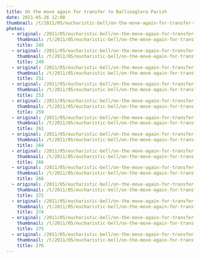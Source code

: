 ```yaml
---
title: On the move again for transfer to Ballinaglera Parish
date: 2011-05-26 12:00
thumbnail: /t/2011/05/eucharistic-bell/on-the-move-again-for-transfer-to-ballinaglera-parish/245.jpg
photos:
  - original: /2011/05/eucharistic-bell/on-the-move-again-for-transfer-to-ballinaglera-parish/245.jpg
    thumbnail: /t/2011/05/eucharistic-bell/on-the-move-again-for-transfer-to-ballinaglera-parish/245.jpg
    title: 245
  - original: /2011/05/eucharistic-bell/on-the-move-again-for-transfer-to-ballinaglera-parish/249.jpg
    thumbnail: /t/2011/05/eucharistic-bell/on-the-move-again-for-transfer-to-ballinaglera-parish/249.jpg
    title: 249
  - original: /2011/05/eucharistic-bell/on-the-move-again-for-transfer-to-ballinaglera-parish/251.jpg
    thumbnail: /t/2011/05/eucharistic-bell/on-the-move-again-for-transfer-to-ballinaglera-parish/251.jpg
    title: 251
  - original: /2011/05/eucharistic-bell/on-the-move-again-for-transfer-to-ballinaglera-parish/253.jpg
    thumbnail: /t/2011/05/eucharistic-bell/on-the-move-again-for-transfer-to-ballinaglera-parish/253.jpg
    title: 253
  - original: /2011/05/eucharistic-bell/on-the-move-again-for-transfer-to-ballinaglera-parish/259.jpg
    thumbnail: /t/2011/05/eucharistic-bell/on-the-move-again-for-transfer-to-ballinaglera-parish/259.jpg
    title: 259
  - original: /2011/05/eucharistic-bell/on-the-move-again-for-transfer-to-ballinaglera-parish/261.jpg
    thumbnail: /t/2011/05/eucharistic-bell/on-the-move-again-for-transfer-to-ballinaglera-parish/261.jpg
    title: 261
  - original: /2011/05/eucharistic-bell/on-the-move-again-for-transfer-to-ballinaglera-parish/264.jpg
    thumbnail: /t/2011/05/eucharistic-bell/on-the-move-again-for-transfer-to-ballinaglera-parish/264.jpg
    title: 264
  - original: /2011/05/eucharistic-bell/on-the-move-again-for-transfer-to-ballinaglera-parish/266.jpg
    thumbnail: /t/2011/05/eucharistic-bell/on-the-move-again-for-transfer-to-ballinaglera-parish/266.jpg
    title: 266
  - original: /2011/05/eucharistic-bell/on-the-move-again-for-transfer-to-ballinaglera-parish/268.jpg
    thumbnail: /t/2011/05/eucharistic-bell/on-the-move-again-for-transfer-to-ballinaglera-parish/268.jpg
    title: 268
  - original: /2011/05/eucharistic-bell/on-the-move-again-for-transfer-to-ballinaglera-parish/272.jpg
    thumbnail: /t/2011/05/eucharistic-bell/on-the-move-again-for-transfer-to-ballinaglera-parish/272.jpg
    title: 272
  - original: /2011/05/eucharistic-bell/on-the-move-again-for-transfer-to-ballinaglera-parish/274.jpg
    thumbnail: /t/2011/05/eucharistic-bell/on-the-move-again-for-transfer-to-ballinaglera-parish/274.jpg
    title: 274
  - original: /2011/05/eucharistic-bell/on-the-move-again-for-transfer-to-ballinaglera-parish/275.jpg
    thumbnail: /t/2011/05/eucharistic-bell/on-the-move-again-for-transfer-to-ballinaglera-parish/275.jpg
    title: 275
  - original: /2011/05/eucharistic-bell/on-the-move-again-for-transfer-to-ballinaglera-parish/276.jpg
    thumbnail: /t/2011/05/eucharistic-bell/on-the-move-again-for-transfer-to-ballinaglera-parish/276.jpg
    title: 276
---
```

